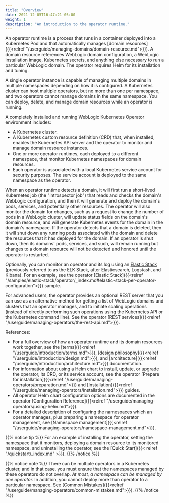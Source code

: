 ```yaml
---
title: "Overview"
date: 2021-12-05T16:47:21-05:00
weight: 1
description: "An introduction to the operator runtime."
---
```


An operator runtime is a process that runs in a container deployed into a Kubernetes Pod and that automatically manages
[domain resources]({{<relref "/userguide/managing-domains/domain-resource.md">}}).
A domain resource references WebLogic domain configuration,
a WebLogic installation image,
Kubernetes secrets,
and anything else necessary to run a particular WebLogic domain.
The operator requires Helm for its installation and tuning.

A single operator instance is capable of managing multiple domains
in multiple namespaces depending on how it is configured.
A Kubernetes cluster can host multiple operators, but no more than one per namespace,
and two operators cannot manage domains in the same namespace.
You can deploy, delete, and manage domain resources while an operator is running.

A completely installed and running WebLogic Kubernetes Operator environment includes:

- A Kubernetes cluster.
- A Kubernetes custom resource definition (CRD) that, when installed,
  enables the Kubernetes API server and the operator to monitor and manage domain resource instances.
- One or more operator runtimes, each deployed to a different namespace, that monitor Kubernetes namespaces for domain resources.
- Each operator is associated with a local Kubernetes service account for security purposes. The service account is deployed to the same namespace as the operator.

When an operator runtime detects a domain,
it will first run a short-lived Kubernetes job (the "introspector job")
that reads and checks the domain's WebLogic configuration,
and then it will generate and deploy the domain's pods, services, and potentially other resources.
The operator will also monitor the domain for changes,
such as a request to change the number of pods in a WebLogic cluster,
will update status fields on the domain's domain resource,
and will generate Kubernetes events for the domain in the domain's namespace.
If the operator detects that a domain is deleted, then
it will shut down any running pods associated with the domain
and delete the resources that it has deployed for the domain.
If an operator is shut down,
then its domains' pods, services, and such, will remain running but changes
to a domain resource will not be detected and honored until the operator is restarted.

Optionally, you can monitor an operator and its log using an [Elastic Stack](https://www.elastic.co/elastic-stack/)
(previously referred to as the ELK Stack, after Elasticsearch, Logstash, and Kibana).
For an example, see the operator [Elastic Stack]({{<relref "/samples/elastic-stack/operator/_index.md#elastic-stack-per-operator-configuration">}}) sample.

For advanced users, the operator provides an optional REST server that
you can use as an alternative method for getting a list of WebLogic domains and clusters that an operator manages,
and to initiate scaling operations (instead of directly performing such operations using the Kubernetes API or the Kubernetes command line).
See the operator [REST services]({{<relref "/userguide/managing-operators/the-rest-api.md">}}).

References:
- For a full overview of how an operator runtime and its domain resources work together, see the
  [terms]({{<relref "/userguide/introduction/terms.md">}}),
  [design philosophy]({{<relref "/userguide/introduction/design.md">}}),
  and [architecture]({{<relref "/userguide/introduction/architecture.md">}}) documentation.
- For information about using a Helm chart to install, update, or upgrade
  the operator, its CRD, or its service account,
  see the operator
  [Prepare for installation]({{<relref "/userguide/managing-operators/preparation.md">}})
  and [Installation]({{<relref "/userguide/managing-operators/installation.md">}}) guides.
- All operator Helm chart configuration options are
  documented in the operator [Configuration Reference]({{<relref "/userguide/managing-operators/using-helm.md">}}).
- For a detailed description of configuring the namespaces which an operator manages,
  plus preparing a namespace for operator management,
  see [Namespace management]({{<relref "/userguide/managing-operators/namespace-management.md">}}).

{{% notice tip %}}
For an example of installing the operator,
setting the namespace that it monitors,
deploying a domain resource to its monitored namespace,
and uninstalling the operator,
see the [Quick Start]({{< relref "/quickstart/_index.md" >}}).
{{% /notice %}}

{{% notice note %}}
There can be multiple operators in a Kubernetes cluster,
and in that case, you must ensure that the namespaces managed by these operators do not overlap.
_At most, a namespace can be managed by one operator._
In addition, you cannot deploy more than operator to a particular namespace.
See [Common Mistakes]({{<relref "/userguide/managing-operators/common-mistakes.md">}}).
{{% /notice %}}
